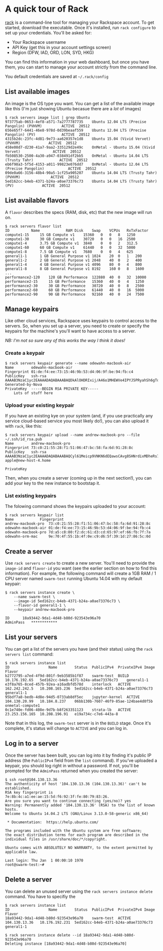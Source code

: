 # A quick tour of Rack

[rack](https://github.com/rackspace/rack) is a command-line tool for managing your Rackspace account.  To get started, download the executable.  Once it's installed, run `rack configure` to set up your credentials.  You'll be asked for:

* Your Rackspace username
* API Key (get this in your account settings screen)
* Region (DFW, IAD, ORD, LON, SYD, HKG)

You can find this information in your web dashboard, but once you have them, you can start to manage your account strictly from the command line.

You default credentials are saved at `~/.rack/config`


## List available images

An image is the OS type you want.  You can get a list of the available image like this (I'm just showing Ubuntu becasue there are a *lot* of images)

```
$ rack servers image list | grep Ubuntu
973775ab-0653-4ef8-a571-7a2777787735	Ubuntu 12.04 LTS (Precise Pangolin) (PVHVM)			ACTIVE	20512
656e65f7-6441-46e8-978d-0d39beaaf559	Ubuntu 12.04 LTS (Precise Pangolin) (PV)			ACTIVE	20512
4315b2dc-23fc-4d81-9e73-aa620357e1d8	Ubuntu 15.04 (Vivid Vervet) (PVHVM)				ACTIVE	20512
458e08d7-d230-41a7-9aa2-335129d2e49c	OnMetal - Ubuntu 15.04 (Vivid Vervet)				ACTIVE	20512
fb508530-2500-4a30-a947-038491df2bb5	OnMetal - Ubuntu 14.04 LTS (Trusty Tahr)			ACTIVE	20512
eb6f98a3-5f5d-4153-a011-99823e076dd7	OnMetal - Ubuntu 12.04 LTS (Precise Pangolin)			ACTIVE	20512
09de0a66-3156-48b4-90a5-1cf25a905207	Ubuntu 14.04 LTS (Trusty Tahr) (PVHVM)				ACTIVE	20512
5ed162cc-b4eb-4371-b24a-a0ae73376c73	Ubuntu 14.04 LTS (Trusty Tahr) (PV)				ACTIVE	20512
```

## List available flavors

A `flavor` describes the specs (RAM, disk, etc) that the new image will run on.

```
$ rack servers flavor list
ID			Name			RAM	Disk	Swap	VCPUs	RxTxFactor
compute1-15		15 GB Compute v1	15360	0	0	8	1250
compute1-30		30 GB Compute v1	30720	0	0	16	2500
compute1-4		3.75 GB Compute v1	3840	0	0	2	312.5
compute1-60		60 GB Compute v1	61440	0	0	32	5000
compute1-8		7.5 GB Compute v1	7680	0	0	4	625
general1-1		1 GB General Purpose v1	1024	20	0	1	200
general1-2		2 GB General Purpose v1	2048	40	0	2	400
general1-4		4 GB General Purpose v1	4096	80	0	4	800
general1-8		8 GB General Purpose v1	8192	160	0	8	1600
...
performance2-120	120 GB Performance	122880	40	0	32	10000
performance2-15		15 GB Performance	15360	40	0	4	1250
performance2-30		30 GB Performance	30720	40	0	8	2500
performance2-60		60 GB Performance	61440	40	0	16	5000
performance2-90		90 GB Performance	92160	40	0	24	7500
```

## Manage keypairs

Like other cloud services, Rackspace uses keypairs to control access to the servers.  So, when you set up a server, you need to create or specify the keypairs for the machine's you'll want to have access to a server.

*NB: I'm not so sure any of this works the way I think it does!*


### Create a keypair

```
$ rack servers keypair generate --name odewahn-macbook-air
Name		odewahn-macbook-air
Fingerprint	01:de:f4:ee:73:15:46:9b:53:d4:06:9f:be:94:fb:c4
PublicKey	ssh-rsa AAAAB3NzaC1yc2EAAAADAQABAAABAQDkAlOHDRIxij/A46o1MHEWVe4IPYJ5PRyahSh6gTq8gyVZJDltAVODQoudMjCDUb5FzWVKSwZjUr7WCGJvE0J/ClBxBfXfJ8jH+D5EeEQDbiwqHCAq+5/vtP9rf2bqZd1L8STBbcy+eYGSzMO4TO+RTe0XuIsrspL5wNkvnY82pG/CA9pCLsopUjcWG22iNFj29/bUGdgRToecJUud4WT4rfshiEEEXqTnflLxjPeRzf8mipZ+aIPyIPYU6Rf9/UBWgggrBgE0yOU5JLMqhyG8G/m63XgquJlCoQ9+99HzjyywM55Gi8RNJ53nMXLIaN9pjIbsDCBmVmtyl1UXkml/ Generated-by-Nova
PrivateKey	-----BEGIN RSA PRIVATE KEY-----
    Lots of stuff here

```

### Upload your existing keypair

If you have an existing kye on your system (and, if you use practically any service cloud-based service you most likely do!), you can also upload it with `rack`, like this:

```
$ rack servers keypair upload --name andrew-macbook-pro --file ~/.ssh/id_rsa.pub
Name		andrew-macbook-pro
Fingerprint	73:c0:21:55:28:f1:51:06:47:bc:58:fa:6d:91:28:8c
PublicKey	ssh-rsa AAAAB3NzaC1yc2EAAAADAQABAAABAQCyl61Meicp9VNKN6dEQawsCAvg8SHNrdixMDheRs764OM/1JswVLaRuR+XWEZbvE1UHEXv8KEtBgJPZ2h3HBBZpK/QqdP1QjRwQOKAAObUIx6r25tSZ08X1rV3rlZ88jUGwQWY2EeceWY+MQlpmVy0mfT6M0RLDr2oKsyW8kSlOsvfBYt802Td28C2DfmqD+irmHhZbYfDpSOwri4vArWdz0V2Pvq/CrJclG/jq2/POyLoW5hv+HzAnULRfppLYzfv/OazqCZV9vlmfAXjqZDwkSFcd6tnEifije2A64STpadhc7gLcj1ndlVkeC/YZFiHdFNhtxb6F7nYnYyDAgAL apple@new-host-4.home

PrivateKey

```

Then, when you create a server (coming up in the next section!), you can add your key to the new instance to bootstap it.


### List existing keypairs

The folowing command shows the keypairs uploaded to your account:

```
$ rack servers keypair list
Name			Fingerprint
andrew-macbook-pro	73:c0:21:55:28:f1:51:06:47:bc:58:fa:6d:91:28:8c
odewahn-macbook-air	01:de:f4:ee:73:15:46:9b:53:d4:06:9f:be:94:fb:c4
odewahn-macbook-pro	7d:a5:c8:80:f2:dc:61:d3:cd:65:97:ef:66:fb:7f:7a
odewahn-orm-mac		9e:70:4f:55:1b:4f:0e:c9:d6:5f:39:1d:27:86:5c:0d

```

## Create a server

Use `rack servers create` to create a new server.  You'll need to provide the `image-id` and `flavor-id` you want (see the earlier section on how to find this information).  For example, the following command will create a 1GB RAM / 1 CPU server named `swarm-test` running Ubuntu 14.04 with my default keypair:


```
$ rack servers instance create \
    --name swarm-test \
    --image-id 5ed162cc-b4eb-4371-b24a-a0ae73376c73 \
    --flavor-id general1-1 \
    --keypair andrew-macbook-pro

ID		18a93442-9da1-4d48-b80d-923543e96a70
AdminPass	************

```

## List your servers

You can get a list of the servers you have (and their status) using the `rack servers list` command:

```
$ rack servers instance list
ID					Name		Status	PublicIPv4	PrivateIPv4	Image			Flavor
b2772795-a7ed-4f9d-801f-9eb3585b1f87	swarm-test	BUILD			10.176.192.65	5ed162cc-b4eb-4371-b24a-a0ae73376c73	general1-1
e3f8a765-8ced-457b-92ea-a16adbfd578d	interlock	ACTIVE	162.242.242.5	10.208.165.236	5ed162cc-b4eb-4371-b24a-a0ae73376c73	general1-1
95bdf7a8-bedb-4d8e-94d5-0733ab8df5ec	jupyter-kernel	ACTIVE	104.130.20.99	10.184.8.237	06bb130b-7607-46f9-85ae-124bae4d0f5b	onmetal-compute1
0c1e740e-fd06-408e-9d7b-b8f263351123	strata-lb	ACTIVE	23.253.156.165	10.208.196.91	e19a734c-c7e6-443a-8
```

Note that in this log, the `swarm-test` server is in the `BUILD` stage.  Once it's complete, it's status will change to `ACTIVE` and you can log in.

## Log in to a server

Once the server has been built, you can log into it by finding it's public IP address (the `PublicIPv4` field from the `list` command).  If you've uploaded a keypair, you should log right in without a password.  If not, you'll be prompted for the `AdminPass` returned when you created the server:

```
$ ssh root@104.130.13.36
The authenticity of host '104.130.13.36 (104.130.13.36)' can't be established.
RSA key fingerprint is 7e:8b:4c:a1:ee:ae:15:5d:f6:92:3f:fe:80:79:83:26.
Are you sure you want to continue connecting (yes/no)? yes
Warning: Permanently added '104.130.13.36' (RSA) to the list of known hosts.
Welcome to Ubuntu 14.04.2 LTS (GNU/Linux 3.13.0-58-generic x86_64)

 * Documentation:  https://help.ubuntu.com/

The programs included with the Ubuntu system are free software;
the exact distribution terms for each program are described in the
individual files in /usr/share/doc/*/copyright.

Ubuntu comes with ABSOLUTELY NO WARRANTY, to the extent permitted by
applicable law.

Last login: Thu Jan  1 00:00:10 1970
root@swarm-test:~#

```

## Delete a server

You can delete an unused server using the `rack servers instance delete` command.  You have to specifiy the

```
$ rack servers instance list
ID					Name		Status	PublicIPv4	PrivateIPv4	Image			Flavor
18a93442-9da1-4d48-b80d-923543e96a70	swarm-test	ACTIVE	104.130.13.36	10.176.192.231	5ed162cc-b4eb-4371-b24a-a0ae73376c73	general1-1

$ rack servers instance delete --id 18a93442-9da1-4d48-b80d-923543e96a70
Deleting instance [18a93442-9da1-4d48-b80d-923543e96a70]
```


```

